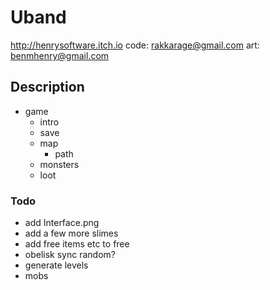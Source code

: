 # Uband

<http://henrysoftware.itch.io>
code: rakkarage@gmail.com
art: benmhenry@gmail.com

## Description

- game
  - intro
  - save
  - map
    - path
  - monsters
  - loot

### Todo

- add Interface.png
- add a few more slimes
- add free items etc to free
- obelisk sync random?
- generate levels
- mobs
